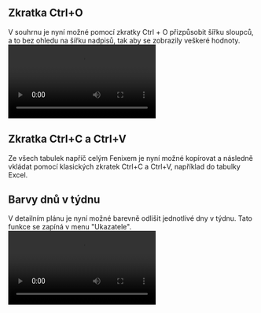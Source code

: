 ﻿---
categories: [fenix]
layout: fenix
---

## Zkratka Ctrl+O
V souhrnu je nyní možné pomocí zkratky Ctrl + O přizpůsobit šířku sloupců, a to bez ohledu na šířku nadpisů, 
tak aby se zobrazily veškeré hodnoty.
<video src="{{site.url}}/data/2_CTRLO.mp4" type="video/mp4" controls></video>

## Zkratka Ctrl+C a Ctrl+V
Ze všech tabulek napříč celým Fenixem je nyní možné kopírovat a následně vkládat pomocí klasických zkratek Ctrl+C a Ctrl+V, 
například do tabulky Excel.

## Barvy dnů v týdnu 
V detailním plánu je nyní možné barevně odlišit jednotlivé dny v týdnu. Tato funkce se zapíná v menu "Ukazatele".
<video src="{{site.url}}/data/6_barvydnu.mp4" type="video/mp4" controls></video>
